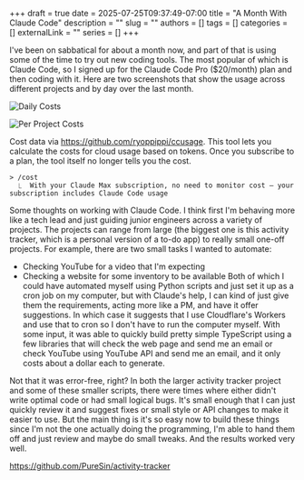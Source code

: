 +++ 
draft = true
date = 2025-07-25T09:37:49-07:00
title = "A Month With Claude Code"
description = ""
slug = ""
authors = []
tags = []
categories = []
externalLink = ""
series = []
+++

I've been on sabbatical for about a month now, and part of that is using some of the time to try out new coding tools. The most popular of which is Claude Code, so I signed up for the Claude Code Pro ($20/month) plan and then coding with it. Here are two screenshots that show the usage across different projects and by day over the last month. 

![Daily Costs](/ccusage-daily.png)

![Per Project Costs](/ccusage-projects.png)

Cost data via https://github.com/ryoppippi/ccusage. This tool lets you calculate the costs for cloud usage based on tokens. Once you subscribe to a plan, the tool itself no longer tells you the cost. 

```console
> /cost
  ⎿  With your Claude Max subscription, no need to monitor cost — your subscription includes Claude Code usage
```

Some thoughts on working with Claude Code.
I think first I'm behaving more like a tech lead and just guiding junior engineers across a variety of projects. The projects can range from large (the biggest one is this activity tracker, which is a personal version of a to-do app) to really small one-off projects. For example, there are two small tasks I wanted to automate:
- Checking YouTube for a video that I'm expecting
- Checking a website for some inventory to be available
Both of which I could have automated myself using Python scripts and just set it up as a cron job on my computer, but with Claude's help, I can kind of just give them the requirements, acting more like a PM, and have it offer suggestions. In which case it suggests that I use Cloudflare's Workers and use that to cron so I don't have to run the computer myself. With some input, it was able to quickly build pretty simple TypeScript using a few libraries that will check the web page and send me an email or check YouTube using YouTube API and send me an email, and it only costs about a dollar each to generate.

Not that it was error-free, right? In both the larger activity tracker project and some of these smaller scripts, there were times where either didn't write optimal code or had small logical bugs. It's small enough that I can just quickly review it and suggest fixes or small style or API changes to make it easier to use. But the main thing is it's so easy now to build these things since I'm not the one actually doing the programming, I'm able to hand them off and just review and maybe do small tweaks. And the results worked very well. 

https://github.com/PureSin/activity-tracker